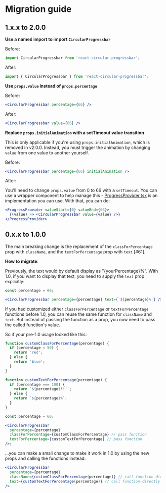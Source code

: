 # Migration guide

## 1.x.x to 2.0.0

**Use a named import to import `CircularProgressbar`**

Before:

```jsx
import CircularProgressbar from 'react-circular-progressbar';
```

After:

```jsx
import { CircularProgressbar } from 'react-circular-progressbar';
```

**Use `props.value` instead of `props.percentage`**

Before:

```jsx
<CircularProgressbar percentage={66} />
```

After:

```jsx
<CircularProgressbar value={66} />
```

**Replace `props.initialAnimation` with a setTimeout value transition**

This is only applicable if you're using `props.initialAnimation`, which is removed in v2.0.0. Instead, you must trigger the animation by changing `value` from one value to another yourself.

Before:

```jsx
<CircularProgressbar percentage={66} initialAnimation />
```

After:

You'll need to change `props.value` from 0 to 66 with a `setTimeout`. You can use a wrapper component to help manage this - [ProgressProvider.tsx](demo/src/ProgressProvider.tsx) is an implementation you can use. With that, you can do:

```jsx
<ProgressProvider valueStart={0} valueEnd={66}>
  {(value) => <CircularProgressbar value={value} />}
</ProgressProvider>
```

## 0.x.x to 1.0.0

The main breaking change is the replacement of the `classForPercentage` prop with `className`, and the `textForPercentage` prop with `text` [#61].

**How to migrate**:

Previously, the text would by default display as "{yourPercentage}%". With 1.0, if you want to display that text, you need to supply the `text` prop explicitly:

```jsx
const percentage = 60;

<CircularProgressbar percentage={percentage} text={`${percentage}%`} />;
```

If you had customized either `classForPercentage` or `textForPercentage` functions before 1.0, you can reuse the same function for `className` and `text`. But instead of passing the function as a prop, you now need to pass the called function's value.

So if your pre-1.0 usage looked like this:

```jsx
function customClassForPercentage(percentage) {
  if (percentage < 50) {
    return 'red';
  } else {
    return 'blue';
  }
}

function customTextForPercentage(percentage) {
  if (percentage === 100) {
    return `${percentage}!!!`;
  } else {
    return `${percentage}%`;
  }
}

const percentage = 60;

<CircularProgressbar
  percentage={percentage}
  classForPercentage={customClassForPercentage} // pass function
  textForPercentage={customTextForPercentage} // pass function
/>;
```

...you can make a small change to make it work in 1.0 by using the new props and calling the functions instead:

```jsx
<CircularProgressbar
  percentage={percentage}
  className={customClassForPercentage(percentage)} // call function directly
  text={customTextForPercentage(percentage)} // call function directly
/>
```
